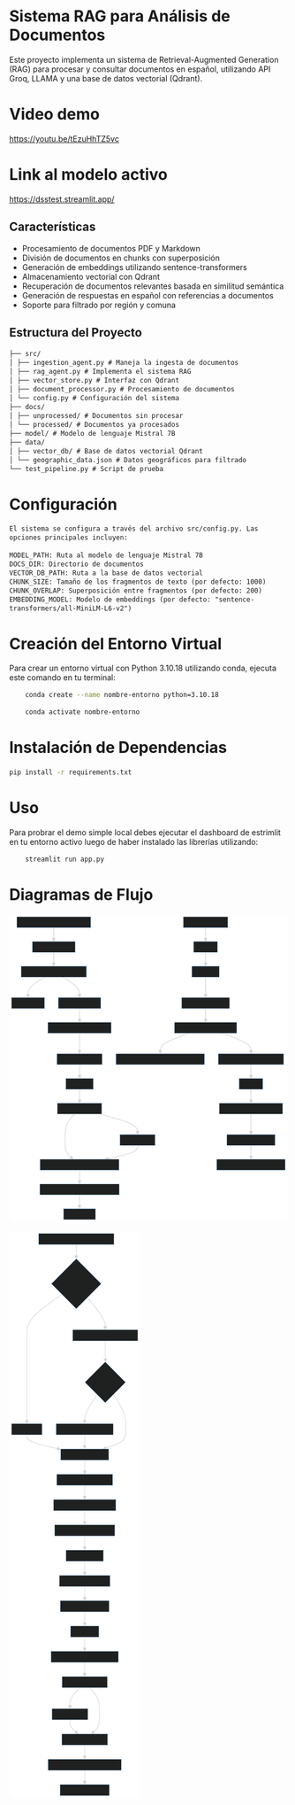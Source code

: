 # Sistema RAG para Análisis de Documentos

Este proyecto implementa un sistema de Retrieval-Augmented Generation (RAG) para procesar y consultar documentos en español, utilizando API Groq, LLAMA y una base de datos vectorial (Qdrant).


# Video demo
https://youtu.be/tEzuHhTZ5vc


# Link al modelo activo

https://dsstest.streamlit.app/


## Características

- Procesamiento de documentos PDF y Markdown
- División de documentos en chunks con superposición
- Generación de embeddings utilizando sentence-transformers
- Almacenamiento vectorial con Qdrant
- Recuperación de documentos relevantes basada en similitud semántica
- Generación de respuestas en español con referencias a documentos
- Soporte para filtrado por región y comuna

## Estructura del Proyecto
    ├── src/
    │ ├── ingestion_agent.py # Maneja la ingesta de documentos
    │ ├── rag_agent.py # Implementa el sistema RAG
    │ ├── vector_store.py # Interfaz con Qdrant
    │ ├── document_processor.py # Procesamiento de documentos
    │ └── config.py # Configuración del sistema
    ├── docs/
    │ ├── unprocessed/ # Documentos sin procesar
    │ └── processed/ # Documentos ya procesados
    ├── model/ # Modelo de lenguaje Mistral 7B
    ├── data/
    │ ├── vector_db/ # Base de datos vectorial Qdrant
    │ └── geographic_data.json # Datos geográficos para filtrado
    └── test_pipeline.py # Script de prueba



# Configuración
    El sistema se configura a través del archivo src/config.py. Las opciones principales incluyen:

    MODEL_PATH: Ruta al modelo de lenguaje Mistral 7B
    DOCS_DIR: Directorio de documentos
    VECTOR_DB_PATH: Ruta a la base de datos vectorial
    CHUNK_SIZE: Tamaño de los fragmentos de texto (por defecto: 1000)
    CHUNK_OVERLAP: Superposición entre fragmentos (por defecto: 200)
    EMBEDDING_MODEL: Modelo de embeddings (por defecto: "sentence-transformers/all-MiniLM-L6-v2")


# Creación del Entorno Virtual
Para crear un entorno virtual con Python 3.10.18 utilizando conda, ejecuta este comando en tu terminal:

```bash 
    conda create --name nombre-entorno python=3.10.18
```

```bash 
    conda activate nombre-entorno
```


# Instalación de Dependencias
``` bash 
pip install -r requirements.txt
```





# Uso
 Para probrar el demo simple local debes ejecutar el dashboard de estrimlit  en tu entorno activo luego de haber instalado las librerías utilizando:

```bash  
    streamlit run app.py
```

# Diagramas de Flujo


![Diagrama de Flujo del Sistema](diagram.svg)


![Diagrama de Flujo Detallado del Procesamiento de Documentos](diagram2.svg)
